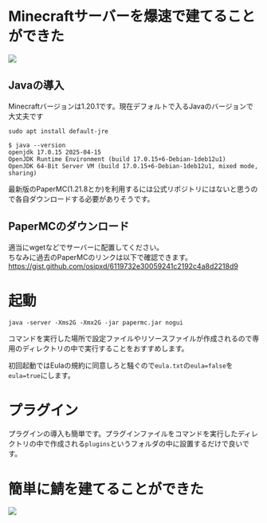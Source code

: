 <!-- Title:"PaperMCで爆速でMinecraftサーバーを建てる"  
     Tags:"Linux,Minecraft,server"
     Date:"2025-08-01"
-->  
# Minecraftサーバーを爆速で建てることができた  

![](https://i.imgur.com/90uy0zY.png)  

## Javaの導入  

Minecraftバージョンは1.20.1です。現在デフォルトで入るJavaのバージョンで大丈夫です
```
sudo apt install default-jre
```
```
$ java --version
openjdk 17.0.15 2025-04-15
OpenJDK Runtime Environment (build 17.0.15+6-Debian-1deb12u1)
OpenJDK 64-Bit Server VM (build 17.0.15+6-Debian-1deb12u1, mixed mode, sharing)
```
最新版のPaperMC(1.21.8とか)を利用するには公式リポジトリにはないと思うので各自ダウンロードする必要がありそうです。   

## PaperMCのダウンロード  

適当にwgetなどでサーバーに配置してください。  
ちなみに過去のPaperMCのリンクは以下で確認できます。  
https://gist.github.com/osipxd/6119732e30059241c2192c4a8d2218d9  

# 起動  

```
java -server -Xms2G -Xmx2G -jar papermc.jar nogui
```
コマンドを実行した場所で設定ファイルやリソースファイルが作成されるので専用のディレクトリの中で実行することをおすすめします。
  
初回起動ではEulaの規約に同意しろと騒ぐので`eula.txt`の`eula=false`を`eula=true`にします。  

# プラグイン  

プラグインの導入も簡単です。プラグインファイルをコマンドを実行したディレクトリの中で作成される`plugins`というフォルダの中に設置するだけで良いです。  

# 簡単に鯖を建てることができた

![](https://i.imgur.com/n0MWPhr.png)
